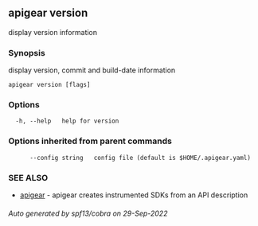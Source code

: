 ## apigear version

display version information

### Synopsis

display version, commit and build-date information

```
apigear version [flags]
```

### Options

```
  -h, --help   help for version
```

### Options inherited from parent commands

```
      --config string   config file (default is $HOME/.apigear.yaml)
```

### SEE ALSO

* [apigear](apigear.md)	 - apigear creates instrumented SDKs from an API description

###### Auto generated by spf13/cobra on 29-Sep-2022
